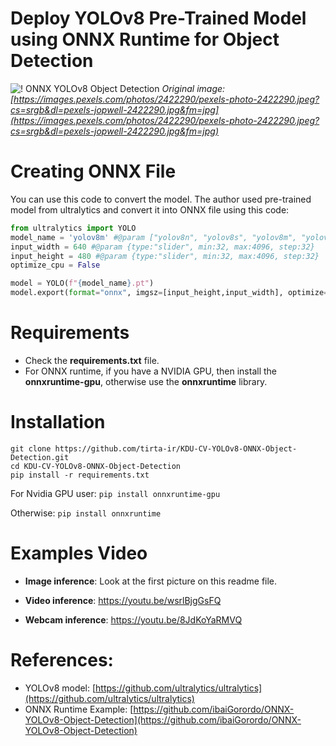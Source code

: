 # Deploy YOLOv8 Pre-Trained Model using ONNX Runtime for Object Detection

![! ONNX YOLOv8 Object Detection](https://github.com/tirta-ir/KDU-CV-YOLOv8-ONNX-Object-Detection/raw/main/img/example-image.jpg)
*Original image: [https://images.pexels.com/photos/2422290/pexels-photo-2422290.jpeg?cs=srgb&dl=pexels-jopwell-2422290.jpg&fm=jpg](https://images.pexels.com/photos/2422290/pexels-photo-2422290.jpeg?cs=srgb&dl=pexels-jopwell-2422290.jpg&fm=jpg)*

# Creating ONNX File
You can use this code to convert the model. The author used pre-trained model from ultralytics and convert it into ONNX file using this code:

```python
from ultralytics import YOLO
model_name = 'yolov8m' #@param ["yolov8n", "yolov8s", "yolov8m", "yolov8l", "yolov8x"]
input_width = 640 #@param {type:"slider", min:32, max:4096, step:32}
input_height = 480 #@param {type:"slider", min:32, max:4096, step:32}
optimize_cpu = False

model = YOLO(f"{model_name}.pt")
model.export(format="onnx", imgsz=[input_height,input_width], optimize=optimize_cpu)
```

# Requirements

 * Check the **requirements.txt** file.
 * For ONNX runtime, if you have a NVIDIA GPU, then install the **onnxruntime-gpu**, otherwise use the **onnxruntime** library.

# Installation
```shell
git clone https://github.com/tirta-ir/KDU-CV-YOLOv8-ONNX-Object-Detection.git
cd KDU-CV-YOLOv8-ONNX-Object-Detection
pip install -r requirements.txt
```

For Nvidia GPU user:
`pip install onnxruntime-gpu`

Otherwise:
`pip install onnxruntime`

# Examples Video

 * **Image inference**: Look at the first picture on this readme file.

 * **Video inference**: https://youtu.be/wsrlBjgGsFQ

 * **Webcam inference**: https://youtu.be/8JdKoYaRMVQ

# References:
* YOLOv8 model: [https://github.com/ultralytics/ultralytics](https://github.com/ultralytics/ultralytics)
* ONNX Runtime Example: [https://github.com/ibaiGorordo/ONNX-YOLOv8-Object-Detection](https://github.com/ibaiGorordo/ONNX-YOLOv8-Object-Detection)
